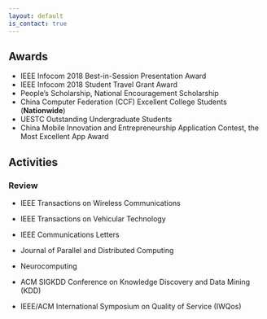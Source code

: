 ```yaml
---
layout: default
is_contact: true
---
```


## Awards

* IEEE Infocom 2018 Best-in-Session Presentation Award
* IEEE Infocom 2018 Student Travel Grant Award
* People’s Scholarship, National Encouragement Scholarship
* China Computer Federation (CCF) Excellent College Students (**Nationwide**)
* UESTC Outstanding Undergraduate Students
* China Mobile Innovation and Entrepreneurship Application Contest, the Most Excellent App Award

## Activities

### Review

- IEEE Transactions on Wireless Communications
- IEEE Transactions on Vehicular Technology
- IEEE Communications Letters
- Journal of Parallel and Distributed Computing
- Neurocomputing


- ACM SIGKDD Conference on Knowledge Discovery and Data Mining (KDD)
- IEEE/ACM International Symposium on Quality of Service (IWQos)

